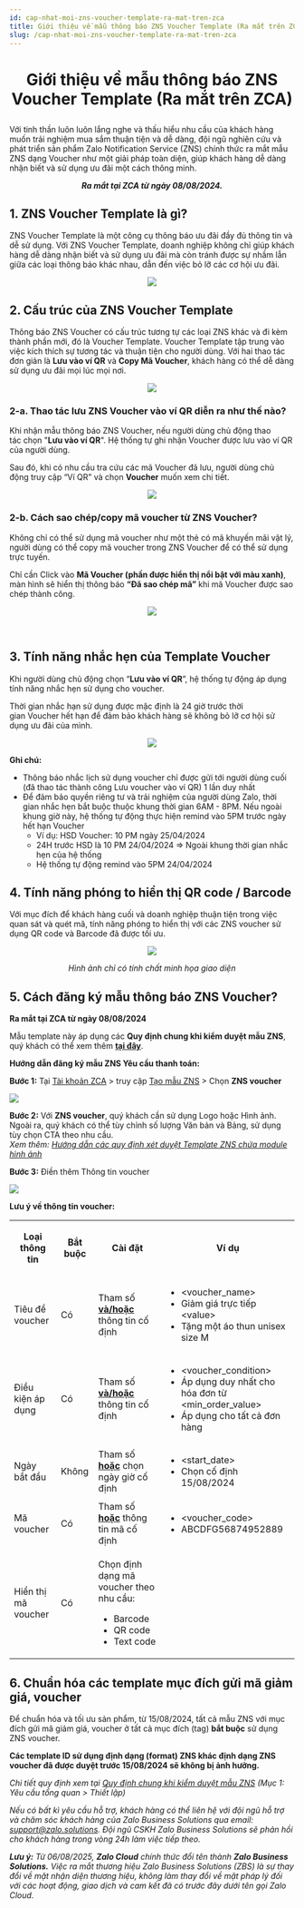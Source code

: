 ```yaml
---
id: cap-nhat-moi-zns-voucher-template-ra-mat-tren-zca
title: Giới thiệu về mẫu thông báo ZNS Voucher Template (Ra mắt trên ZCA)
slug: /cap-nhat-moi-zns-voucher-template-ra-mat-tren-zca
---
```


# <p align="center">Giới thiệu về mẫu thông báo ZNS Voucher Template (Ra mắt trên ZCA)</p>

Với tinh thần luôn luôn lắng nghe và thấu hiểu nhu cầu của khách hàng muốn trải nghiệm mua sắm thuận tiện và dễ dàng, đội ngũ nghiên cứu và phát triển sản phẩm Zalo Notification Service (ZNS) chính thức ra mắt mẫu ZNS dạng Voucher như một giải pháp toàn diện, giúp khách hàng dễ dàng nhận biết và sử dụng ưu đãi một cách thông minh.

**_<p align ="center">Ra mắt tại ZCA từ ngày 08/08/2024.</p>_**

## 1. ZNS Voucher Template là gì?

ZNS Voucher Template là một công cụ thông báo ưu đãi đầy đủ thông tin và dễ sử dụng. Với ZNS Voucher Template, doanh nghiệp không chỉ giúp khách hàng dễ dàng nhận biết và sử dụng ưu đãi mà còn tránh được sự nhầm lẫn giữa các loại thông báo khác nhau, dẫn đến việc bỏ lỡ các cơ hội ưu đãi.

<p  align="center">
  <img src="https://stc-oa.zdn.vn/uploads/6c33e8889e245c4b72bb3f823b34aa7d.jpeg" />
</p>

## 2. Cấu trúc của ZNS Voucher Template

Thông báo ZNS Voucher có cấu trúc tương tự các loại ZNS khác và đi kèm thành phần mới, đó là Voucher Template. Voucher Template tập trung vào việc kích thích sự tương tác và thuận tiện cho người dùng. Với hai thao tác đơn giản là **Lưu vào ví QR** và **Copy Mã Voucher**, khách hàng có thể dễ dàng sử dụng ưu đãi mọi lúc mọi nơi.

<p  align="center">
  <img src="https://stc-oa.zdn.vn/uploads/e2670f0f397c44af09e3dbe75e8b49d5.jpeg" />
</p>
  
  
### 2-a. Thao tác lưu ZNS Voucher vào ví QR diễn ra như thế nào?

Khi nhận mẫu thông báo ZNS Voucher, nếu người dùng chủ động thao tác chọn "**Lưu vào ví QR**". Hệ thống tự ghi nhận Voucher được lưu vào ví QR của người dùng.

Sau đó, khi có nhu cầu tra cứu các mã Voucher đã lưu, người dùng chủ động truy cập “Ví QR” và chọn **Voucher** muốn xem chi tiết.

<p  align="center">
  <img src="https://stc-oa.zdn.vn/uploads/eef3a99a3aa9e08f72a480831d830944.jpeg" />
</p>

### 2-b. Cách sao chép/copy mã voucher từ ZNS Voucher?

Không chỉ có thể sử dụng mã voucher như một thẻ có mã khuyến mãi vật lý, người dùng có thể copy mã voucher trong ZNS Voucher để có thể sử dụng trực tuyến.

Chỉ cần Click vào **Mã Voucher (phần được hiển thị nổi bật với màu xanh)**, màn hình sẽ hiển thị thông báo **“Đã sao chép mã”** khi mã Voucher được sao chép thành công.

<p  align="center">
  <img src="https://stc-oa.zdn.vn/uploads/2dcf4000391375d3f67b80eff3ba92a4.png" />
</p>
 

## 3. Tính năng nhắc hẹn của Template Voucher

Khi người dùng chủ động chọn “**Lưu vào ví QR**”, hệ thống tự động áp dụng tính năng nhắc hẹn sử dụng cho voucher.

Thời gian nhắc hạn sử dụng được mặc định là 24 giờ trước thời gian Voucher hết hạn để đảm bảo khách hàng sẽ không bỏ lỡ cơ hội sử dụng ưu đãi của mình.

<p  align="center">
  <img src="https://stc-oa.zdn.vn/uploads/c45c62536419b46a172de3f1f0853b49.png" />
</p>

**Ghi chú:**

- Thông báo nhắc lịch sử dụng voucher chỉ được gửi tới người dùng cuối (đã thao tác thành công Lưu voucher vào ví QR) 1 lần duy nhất
- Để đảm bảo quyền riêng tư và trải nghiệm của người dùng Zalo, thời gian nhắc hẹn bắt buộc thuộc khung thời gian 6AM - 8PM. Nếu ngoài khung giờ này, hệ thống tự động thực hiện remind vào 5PM trước ngày hết hạn Voucher
  - Ví dụ: HSD Voucher: 10 PM ngày 25/04/2024
  - 24H trước HSD là 10 PM 24/04/2024 => Ngoài khung thời gian nhắc hẹn của hệ thống
  - Hệ thống tự động remind vào 5PM 24/04/2024

## 4. Tính năng phóng to hiển thị QR code / Barcode

Với mục đích để khách hàng cuối và doanh nghiệp thuận tiện trong việc quan sát và quét mã, tính năng phóng to hiển thị với các ZNS voucher sử dụng QR code và Barcode đã được tối ưu.

<p  align="center">
  <img src="https://stc-oa.zdn.vn/uploads/d5401e9907295fc0efa207fc4ee1a65e.png" />
</p>

_<p align="center">Hình ảnh chỉ có tính chất minh họa giao diện</p>_

## 5. Cách đăng ký mẫu thông báo ZNS Voucher?

**Ra mắt tại ZCA từ ngày 08/08/2024**

Mẫu template này áp dụng các **Quy định chung khi kiểm duyệt mẫu ZNS**, quý khách có thể xem thêm [**tại đây**](https://zalo.cloud/news/quy-dinh-chung-khi-kiem-duyet-mau-tin-zns/baujzpyvjjrz7776m).

**Hướng dẫn đăng ký mẫu ZNS Yêu cầu thanh toán:**

**Bước 1:** Tại [Tài khoản ZCA](https://account.zalo.cloud/) > truy cập [Tạo mẫu ZNS](https://account.zalo.cloud/tool/zns/createTemplate) > Chọn **ZNS voucher**

![](https://stc-oa.zdn.vn/uploads/65258d42ad7117759ddb5921fe5e180c.png)

**Bước 2:** Với **ZNS voucher**, quý khách cần sử dụng Logo hoặc Hình ảnh. Ngoài ra, quý khách có thể tùy chỉnh số lượng Văn bản và Bảng, sử dụng tùy chọn CTA theo nhu cầu.  
_Xem thêm:_ [_Hướng dẫn các quy định xét duyệt Template ZNS chứa module hình ảnh_](https://zalo.cloud/news/huong-dan-cac-quy-dinh-xet-duyet-template-zns-chua-module-hinh-anh/wku44wybagbqwyrqy)

**Bước 3:** Điền thêm Thông tin voucher

![](https://stc-oa.zdn.vn/uploads/6c0e9da8f7fc3b76810ff38be44ecc89.png)

**Lưu ý về thông tin voucher:**

<div class="table">
<table><tbody><tr><td><p style="text-align:center;"><strong>Loại thông tin</strong></p></td><td><p style="text-align:center;"><strong>Bắt buộc</strong></p></td><td><p style="text-align:center;"><strong>Cài đặt</strong></p></td><td><p style="text-align:center;"><strong>Ví dụ</strong></p></td></tr><tr><td>Tiêu đề voucher</td><td>Có</td><td>Tham số <strong><u>và/hoặc</u></strong> thông tin cố định</td><td><ul><li>&lt;voucher_name&gt;</li><li>Giảm giá trực tiếp &lt;value&gt;</li><li>Tặng một áo thun unisex size M</li></ul></td></tr><tr><td>Điều kiện áp dụng</td><td>Có</td><td>Tham số <strong><u>và/hoặc</u></strong> thông tin cố định</td><td><ul><li>&lt;voucher_condition&gt;</li><li>Áp dụng duy nhất cho hóa đơn từ &lt;min_order_value&gt;</li><li>Áp dụng cho tất cả đơn hàng</li></ul></td></tr><tr><td>Ngày bắt đầu</td><td>Không</td><td>Tham số <strong><u>hoặc</u></strong> chọn ngày giờ cố định</td><td><ul><li>&lt;start_date&gt;</li><li>Chọn cố định 15/08/2024</li></ul></td></tr><tr><td>Mã voucher</td><td>Có</td><td>Tham số <strong><u>hoặc</u></strong> thông tin mã cố định</td><td><ul><li>&lt;voucher_code&gt;</li><li>ABCDFG56874952889</li></ul></td></tr><tr><td>Hiển thị mã voucher</td><td>Có</td><td><p>Chọn định dạng mã voucher theo nhu cầu:</p><ul><li>Barcode</li><li>QR code</li><li>Text code</li></ul></td><td>&nbsp;</td></tr></tbody></table>
</div>

## 6. Chuẩn hóa các template mục đích gửi mã giảm giá, voucher

Để chuẩn hóa và tối ưu sản phẩm, từ 15/08/2024, tất cả mẫu ZNS với mục đích gửi mã giảm giá, voucher ở tất cả mục đích (tag) **bắt buộc** sử dụng ZNS voucher.

**Các template ID sử dụng định dạng (format) ZNS khác định dạng ZNS voucher đã được duyệt trước 15/08/2024 sẽ không bị ảnh hưởng.**

_Chi tiết quy định xem tại_ [_Quy định chung khi kiểm duyệt mẫu ZNS_](https://zalo.cloud/news/quy-dinh-chung-khi-kiem-duyet-mau-tin-zns/baujzpyvjjrz7776m) _(Mục 1: Yêu cầu tổng quan > Thiết lập)_

_Nếu có bất kì yêu cầu hỗ trợ, khách hàng có thể liên hệ với đội ngũ hỗ trợ và chăm sóc khách hàng của Zalo Business Solutions qua email: support@zalo.solutions. Đội ngũ CSKH Zalo Business Solutions sẽ phản hồi cho khách hàng trong vòng 24h làm việc tiếp theo._

_**Lưu ý:**_ _Từ 06/08/2025, **Zalo Cloud** chính thức đổi tên thành **Zalo Business Solutions.** Việc ra mắt thương hiệu Zalo Business Solutions (ZBS) là sự thay đổi về mặt nhận diện thương hiệu, không làm thay đổi về mặt pháp lý đối với các hoạt động, giao dịch và cam kết đã có trước đây dưới tên gọi Zalo Cloud._
